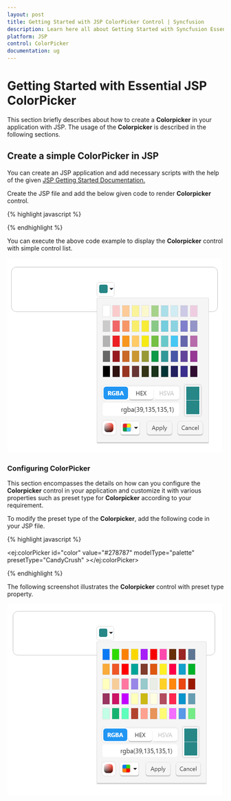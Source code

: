 ```yaml
---
layout: post
title: Getting Started with JSP ColorPicker Control | Syncfusion
description: Learn here all about Getting Started with Syncfusion Essential JSP ColorPicker control, its elements, and more.
platform: JSP
control: ColorPicker
documentation: ug
---
```


# Getting Started with Essential JSP ColorPicker

This section briefly describes about how to create a **Colorpicker** in your application with JSP. The usage of the **Colorpicker** is described in the following sections.

## Create a simple ColorPicker in JSP

You can create an JSP application and add necessary scripts with the help of the given [JSP Getting Started Documentation.](/jsp-docs/jsp/Getting-Started)

Create the JSP file and add the below given code to render **Colorpicker** control.

{% highlight javascript %}

<div class="cols-sample-area">
   <div class="control">
     <ej:colorPicker id="color" value="#278787" modelType="palette"> </ej:colorPicker>
   </div>
</div>


{% endhighlight %}

You can execute the above code example to display the **Colorpicker** control with simple control list.

![Create a simple ColorPicker in JSP](getting-started_images/colorpicker.png) 

### Configuring ColorPicker

This section encompasses the details on how can you configure the **Colorpicker** control in your application and customize it with various properties such as preset type for **Colorpicker** according to your requirement.

To modify the preset type of the **Colorpicker**, add the following code in your JSP file.

{% highlight javascript %}

<ej:colorPicker id="color" value="#278787" modelType="palette" presetType="CandyCrush" ></ej:colorPicker>

{% endhighlight %}

The following screenshot illustrates the **Colorpicker** control with preset type property.

![Configuring ColorPicker in JSP](getting-started_images/colorpickerpreset.png) 
